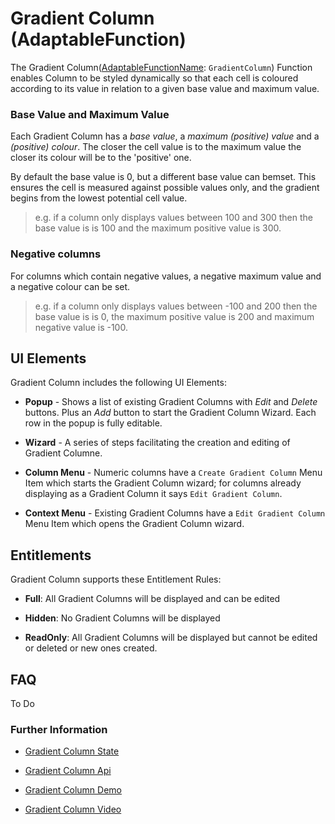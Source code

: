 # Gradient Column (AdaptableFunction)

The Gradient Column([AdaptableFunctionName](https://api.adaptabletools.com/modules/_src_predefinedconfig_common_types_.html#adaptablefunctionname): `GradientColumn`) Function enables Column to be styled dynamically so that each cell is coloured according to its value in relation to a given base value and maximum value.

### Base Value and Maximum Value
Each Gradient Column has a *base value*, a *maximum (positive) value* and a *(positive) colour*. The closer the cell value is to the maximum value the closer its colour will be to the 'positive' one.

By default the base value is 0, but a different base value can bemset. This ensures the cell is measured against possible values only, and the gradient begins from the lowest potential cell value. 

> e.g. if a column only displays values between 100 and 300 then the base value is is 100 and the maximum positive value is 300.

### Negative columns
For columns which contain negative values, a negative maximum value and a negative colour can be set.

> e.g. if a column only displays values between -100 and 200 then the base value is is 0, the maximum positive value is 200 and maximum negative value is -100.


## UI Elements
Gradient Column includes the following UI Elements:

- **Popup** - Shows a list of existing Gradient Columns with *Edit* and *Delete* buttons.  Plus an *Add* button to start the Gradient Column Wizard.  Each row in the popup is fully editable. 

- **Wizard** - A series of steps facilitating the creation and editing of Gradient Columne.

- **Column Menu** - Numeric columns have a `Create Gradient Column` Menu Item which starts the Gradient Column wizard; for columns already displaying as a Gradient Column it says `Edit Gradient Column`.

- **Context Menu** - Existing Gradient Columns have a `Edit Gradient Column` Menu Item which opens the Gradient Column wizard.

## Entitlements
Gradient Column supports these Entitlement Rules:

- **Full**: All Gradient Columns will be displayed and can be edited

- **Hidden**: No Gradient Columns will be displayed

- **ReadOnly**: All Gradient Columns will be displayed but cannot be edited or deleted or new ones created.

## FAQ

To Do

### Further Information
- [Gradient Column State](https://api.adaptabletools.com/interfaces/_src_predefinedconfig_gradientcolumnstate_.gradientcolumnstate.html)

- [Gradient Column Api](https://api.adaptabletools.com/interfaces/_src_api_gradientcolumnapi_.gradientcolumnapi.html)

- [Gradient Column Demo](https://demo.adaptabletools.com/style/aggridgradientcolumndemo)

- [Gradient Column Video](https://youtu.be/33lID_zBsAw)

